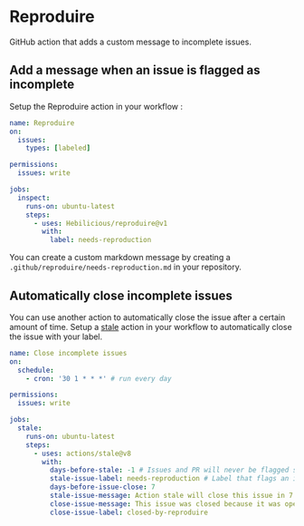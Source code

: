 # Reproduire

GitHub action that adds a custom message to incomplete issues.

## Add a message when an issue is flagged as incomplete

Setup the Reproduire action in your workflow :

```yaml
name: Reproduire
on:
  issues:
    types: [labeled]

permissions:
  issues: write

jobs:
  inspect:
    runs-on: ubuntu-latest
    steps:
      - uses: Hebilicious/reproduire@v1
        with:
          label: needs-reproduction
```

You can create a custom markdown message by creating a `.github/reproduire/needs-reproduction.md` in your repository.

## Automatically close incomplete issues

You can use another action to automatically close the issue after a certain amount of time.
Setup a [stale](https://github.com/actions/stale) action in your workflow to automatically close the issue with your label.

```yaml
name: Close incomplete issues
on:
  schedule:
    - cron: '30 1 * * *' # run every day

permissions:
  issues: write

jobs:
  stale:
    runs-on: ubuntu-latest
    steps:
      - uses: actions/stale@v8
        with:
          days-before-stale: -1 # Issues and PR will never be flagged stale automatically.
          stale-issue-label: needs-reproduction # Label that flags an issue as stale.
          days-before-issue-close: 7
          stale-issue-message: Action stale will close this issue in 7 days.
          close-issue-message: This issue was closed because it was open for 7 days without a valid reproduction.
          close-issue-label: closed-by-reproduire
```
